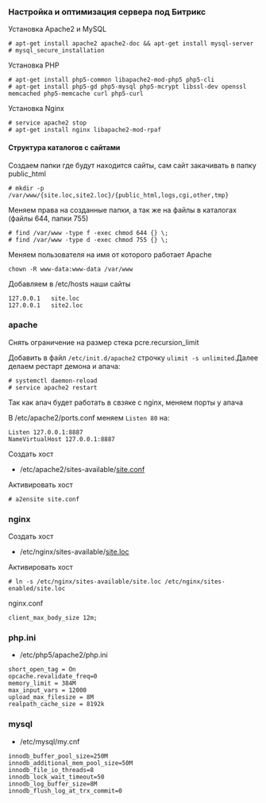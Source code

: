 ### Настройка и оптимизация сервера под Битрикс
Установка Apache2 и MySQL
```
# apt-get install apache2 apache2-doc && apt-get install mysql-server
# mysql_secure_installation
```
Установка PHP
```
# apt-get install php5-common libapache2-mod-php5 php5-cli
# apt-get install php5-gd php5-mysql php5-mcrypt libssl-dev openssl memcached php5-memcache curl php5-curl
```
Установка Nginx
```
# service apache2 stop
# apt-get install nginx libapache2-mod-rpaf
```
#### Структура каталогов с сайтами
Создаем папки где будут находится сайты, сам сайт закачивать в папку public_html
```
# mkdir -p /var/www/{site.loc,site2.loc}/{public_html,logs,cgi,other,tmp}
```
Меняем права на созданные папки, а так же на файлы в каталогах (файлы 644, папки 755)
```
# find /var/www -type f -exec chmod 644 {} \; 
# find /var/www -type d -exec chmod 755 {} \;
```
Меняем пользователя на имя от которого работает Apache
```
chown -R www-data:www-data /var/www
```
Добавляем в /etc/hosts наши сайты
```
127.0.0.1	site.loc
127.0.0.1	site2.loc
```
### apache
Снять ограничение на размер стека pcre.recursion_limit

Добавить в файл `/etc/init.d/apache2` строчку `ulimit -s unlimited`.Далее делаем рестарт демона и апача:
```
# systemctl daemon-reload
# service apache2 restart
```

Так как апач будет работать в свзяке с nginx, меняем порты у апача

В /etc/apache2/ports.conf меняем `Listen 80` на:
```
Listen 127.0.0.1:8887
NameVirtualHost 127.0.0.1:8887
```
Создать хост 
- /etc/apache2/sites-available/[site.conf](https://github.com/netgomail/Debian-9/blob/master/%D0%92%D0%B5%D0%B1%20%D1%81%D0%B5%D1%80%D0%B2%D0%B5%D1%80%20%D0%B8%20%D0%91%D0%B8%D1%82%D1%80%D0%B8%D0%BA%D1%81/site.conf)

Активировать хост
```
# a2ensite site.conf
```
### nginx
Создать хост 
- /etc/nginx/sites-available/[site.loc](https://github.com/netgomail/Debian-9/blob/master/%D0%92%D0%B5%D0%B1%20%D1%81%D0%B5%D1%80%D0%B2%D0%B5%D1%80%20%D0%B8%20%D0%91%D0%B8%D1%82%D1%80%D0%B8%D0%BA%D1%81/site.loc)

Активировать хост
```
# ln -s /etc/nginx/sites-available/site.loc /etc/nginx/sites-enabled/site.loc
```
nginx.conf
```
client_max_body_size 12m;
```
### php.ini
- /etc/php5/apache2/php.ini
```
short_open_tag = On
opcache.revalidate_freq=0
memory_limit = 384M
max_input_vars = 12000
upload_max_filesize = 8M
realpath_cache_size = 8192k
```
### mysql
- /etc/mysql/my.cnf

```
innodb_buffer_pool_size=250M 
innodb_additional_mem_pool_size=50M 
innodb_file_io_threads=8 
innodb_lock_wait_timeout=50 
innodb_log_buffer_size=8M 
innodb_flush_log_at_trx_commit=0 
```
